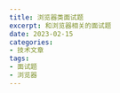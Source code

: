 ```yaml
---
title: 浏览器类面试题
excerpt: 和浏览器相关的面试题
date: 2023-02-15
categories:
- 技术文章
tags:
- 面试题
- 浏览器
---
```






